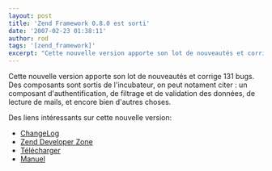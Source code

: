 ```yaml
---
layout: post
title: 'Zend Framework 0.8.0 est sorti'
date: '2007-02-23 01:38:11'
author: rod
tags: '[zend_framework]'
excerpt: "Cette nouvelle version apporte son lot de nouveautés et corrige 131 bugs. Des composants sont sortis de l'incubateur, on peut notament citer : un composant d'authentification, de filtrage et de validation des données, de lecture de mails, et encore bien d'autres choses.     \nDes liens intéressants sur cette nouvelle version:   *      …"
---
```


Cette nouvelle version apporte son lot de nouveautés et corrige 131 bugs. Des composants sont sortis de l'incubateur, on peut notament citer : un composant d'authentification, de filtrage et de validation des données, de lecture de mails, et encore bien d'autres choses.

Des liens intéressants sur cette nouvelle version:

 * [ChangeLog](http://framework.zend.com/changelog)
 * [Zend Developer Zone](http://devzone.zend.com/node/view/id/1719)
 * [Télécharger](http://framework.zend.com/download/stable)
 * [Manuel](http://framework.zend.com/manual)
